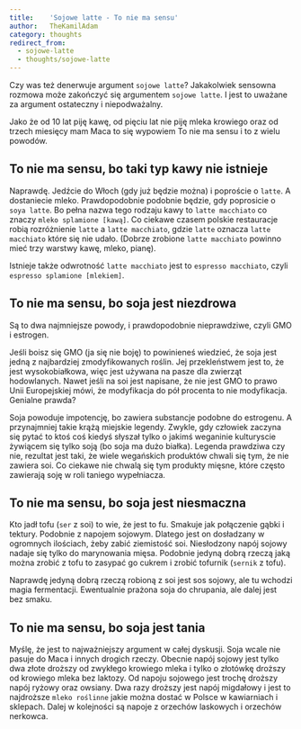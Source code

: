 ```yaml
---
title:    'Sojowe latte - To nie ma sensu'
author:   TheKamilAdam
category: thoughts
redirect_from:
  - sojowe-latte
  - thoughts/sojowe-latte
---
```


Czy was też denerwuje argument `sojowe latte`?
Jakakolwiek sensowna rozmowa może zakończyć się argumentem `sojowe latte`.
I jest to uważane za argument ostateczny i niepodważalny.

Jako że od 10 lat piję kawę,
od pięciu lat nie piję mleka krowiego
oraz od trzech miesięcy mam Maca to się wypowiem
To nie ma sensu i to z wielu powodów.

## To nie ma sensu, bo taki typ kawy nie istnieje

Naprawdę. Jedźcie do Włoch (gdy już będzie można) i poproście o `latte`.
A dostaniecie mleko.
Prawdopodobnie podobnie będzie, gdy poprosicie o `soya latte`.
Bo pełna nazwa tego rodzaju kawy to `latte macchiato` co znaczy `mleko splamione [kawą]`.
Co ciekawe czasem polskie restauracje robią rozróżnienie `latte` a `latte macchiato`,
gdzie `latte` oznacza `latte macchiato` które się nie udało.
(Dobrze zrobione `latte macchiato` powinno mieć trzy warstwy kawę, mleko, pianę).

Istnieje także odwrotność `latte macchiato` jest to `espresso macchiato`,
czyli `espresso splamione [mlekiem]`.

## To nie ma sensu, bo soja jest niezdrowa

Są to dwa najmniejsze powody,
i prawdopodobnie nieprawdziwe,
czyli GMO i estrogen.

Jeśli boisz się GMO (ja się nie boję) to powinieneś wiedzieć,
że soja jest jedną z najbardziej zmodyfikowanych roślin.
Jej przekleństwem jest to,
że jest wysokobiałkowa,
więc jest używana na pasze dla zwierząt hodowlanych.
Nawet jeśli na soi jest napisane,
że nie jest GMO to prawo Unii Europejskiej mówi,
że modyfikacja do pół procenta to nie modyfikacja.
Genialne prawda?

Soja powoduje impotencję, bo zawiera substancje podobne do estrogenu.
A przynajmniej takie krążą miejskie legendy.
Zwykle,
gdy człowiek zaczyna się pytać to ktoś coś kiedyś słyszał tylko o jakimś weganinie kulturyscie żywiącem się tylko soją
(bo soja ma dużo białka).
Legenda prawdziwa czy nie,
rezultat jest taki,
że wiele wegańskich produktów chwali się tym,
że nie zawiera soi.
Co ciekawe nie chwalą się tym produkty mięsne,
które często zawierają soję w roli taniego wypełniacza.

## To nie ma sensu, bo soja jest niesmaczna

Kto jadł tofu (`ser` z soi) to wie, że jest to fu.
Smakuje jak połączenie gąbki i tektury.
Podobnie z napojem sojowym.
Dlatego jest on dosładzany w ogromnych ilościach, żeby zabić ziemistość soi.
Niesłodzony napój sojowy nadaje się tylko do marynowania mięsa.
Podobnie jedyną dobrą rzeczą jaką można zrobić z tofu to zasypać go cukrem i zrobić tofurnik (`sernik` z tofu).

Naprawdę jedyną dobrą rzeczą robioną z soi jest sos sojowy, ale tu wchodzi magia fermentacji.
Ewentualnie prażona soja do chrupania, ale dalej jest bez smaku.

## To nie ma sensu, bo soja jest tania

Myślę, że jest to najważniejszy argument w całej dyskusji.
Soja wcale nie pasuje do Maca i innych drogich rzeczy.
Obecnie napój sojowy jest tylko dwa złote droższy od zwykłego krowiego mleka
i tylko o złotówkę droższy od krowiego mleka bez laktozy. 
Od napoju sojowego jest trochę droższy napój ryżowy oraz owsiany.
Dwa razy droższy jest napój migdałowy
i jest to najdroższe `mleko roślinne` jakie można dostać w Polsce w kawiarniach i sklepach.
Dalej w kolejności są napoje z orzechów laskowych i orzechów nerkowca.
